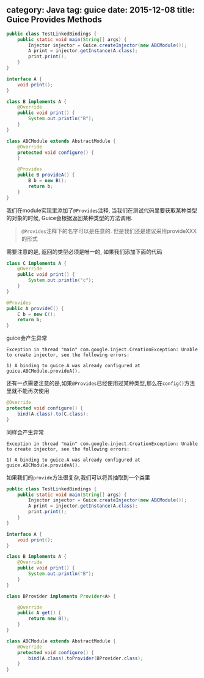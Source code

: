 category: Java
tag: guice
date: 2015-12-08
title: Guice Provides Methods
---

```java
public class TestLinkedBindings {
	public static void main(String[] args) {
		Injector injector = Guice.createInjector(new ABCModule());
		A print = injector.getInstance(A.class);
		print.print();
	}
}

interface A {
	void print();
}

class B implements A {
	@Override
	public void print() {
		System.out.println("B");
	}
}

class ABCModule extends AbstractModule {
	@Override
	protected void configure() {
	}

	@Provides
	public B provideA() {
		B b = new B();
		return b;
	}
}
```
我们在module实现里添加了`@Provides`注释, 当我们在测试代码里要获取某种类型的对象的时候, Guice会根据返回某种类型的方法调用.

> `@Provides`注释下的名字可以是任意的. 但是我们还是建议采用provideXXX的形式

需要注意的是, 返回的类型必须是唯一的, 如果我们添加下面的代码
```java
class C implements A {
	@Override
	public void print() {
		System.out.println("c");
	}
}

@Provides
public A provideC() {
	C b = new C();
	return b;
}
```
guice会产生异常
```
Exception in thread "main" com.google.inject.CreationException: Unable to create injector, see the following errors:

1) A binding to guice.A was already configured at guice.ABCModule.provideA().
```

还有一点需要注意的是,如果`@Provides`已经使用过某种类型,那么在`config()`方法里就不能再次使用
```java
@Override
protected void configure() {
	bind(A.class).to(C.class);
}
```
同样会产生异常
```
Exception in thread "main" com.google.inject.CreationException: Unable to create injector, see the following errors:

1) A binding to guice.A was already configured at guice.ABCModule.provideA().
```

如果我们的`provide`方法很复杂,我们可以将其抽取到一个类里
```java
public class TestLinkedBindings {
	public static void main(String[] args) {
		Injector injector = Guice.createInjector(new ABCModule());
		A print = injector.getInstance(A.class);
		print.print();
	}
}

interface A {
	void print();
}

class B implements A {
	@Override
	public void print() {
		System.out.println("B");
	}
}

class BProvider implements Provider<A> {

	@Override
	public A get() {
		return new B();
	}
}

class ABCModule extends AbstractModule {
	@Override
	protected void configure() {
		bind(A.class).toProvider(BProvider.class);
	}
}
```